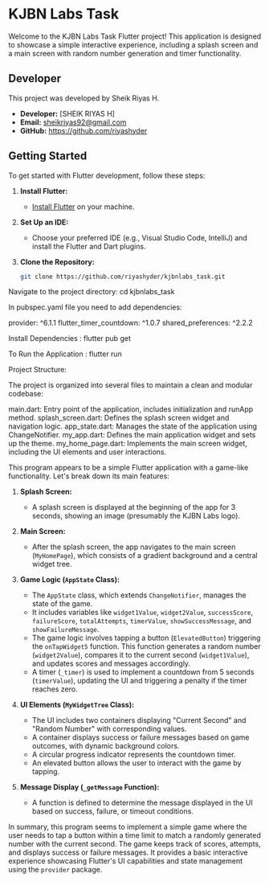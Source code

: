 # KJBN Labs Task

Welcome to the KJBN Labs Task Flutter project! This application is designed to showcase a simple interactive experience, including a splash screen and a main screen with random number generation and timer functionality.

## Developer

This project was developed by Sheik Riyas H.

- **Developer:** [SHEIK RIYAS H]
- **Email:** sheikriyas92@gmail.com
- **GitHub:** https://github.com/riyashyder

## Getting Started

To get started with Flutter development, follow these steps:

1. **Install Flutter:**
    - [Install Flutter](https://flutter.dev/docs/get-started/install) on your machine.

2. **Set Up an IDE:**
    - Choose your preferred IDE (e.g., Visual Studio Code, IntelliJ) and install the Flutter and Dart plugins.

3. **Clone the Repository:**
   ```bash
   git clone https://github.com/riyashyder/kjbnlabs_task.git


Navigate to the project directory: cd kjbnlabs_task

In pubspec.yaml file you need to add dependencies:

provider: ^6.1.1
flutter_timer_countdown: ^1.0.7
shared_preferences: ^2.2.2


Install Dependencies : flutter pub get

To Run the Application : flutter run

Project Structure:

The project is organized into several files to maintain a clean and modular codebase:

main.dart: Entry point of the application, includes initialization and runApp method.
splash_screen.dart: Defines the splash screen widget and navigation logic.
app_state.dart: Manages the state of the application using ChangeNotifier.
my_app.dart: Defines the main application widget and sets up the theme.
my_home_page.dart: Implements the main screen widget, including the UI elements and user interactions.


This program appears to be a simple Flutter application with a game-like functionality. Let's break down its main features:

1. **Splash Screen:**
    - A splash screen is displayed at the beginning of the app for 3 seconds, showing an image (presumably the KJBN Labs logo).

2. **Main Screen:**
    - After the splash screen, the app navigates to the main screen (`MyHomePage`), which consists of a gradient background and a central widget tree.

3. **Game Logic (`AppState` Class):**
    - The `AppState` class, which extends `ChangeNotifier`, manages the state of the game.
    - It includes variables like `widget1Value`, `widget2Value`, `successScore`, `failureScore`, `totalAttempts`, `timerValue`, `showSuccessMessage`, and `showFailureMessage`.
    - The game logic involves tapping a button (`ElevatedButton`) triggering the `onTapWidget5` function. This function generates a random number (`widget2Value`), compares it to the current second (`widget1Value`), and updates scores and messages accordingly.
    - A timer (`_timer`) is used to implement a countdown from 5 seconds (`timerValue`), updating the UI and triggering a penalty if the timer reaches zero.

4. **UI Elements (`MyWidgetTree` Class):**
    - The UI includes two containers displaying "Current Second" and "Random Number" with corresponding values.
    - A container displays success or failure messages based on game outcomes, with dynamic background colors.
    - A circular progress indicator represents the countdown timer.
    - An elevated button allows the user to interact with the game by tapping.

5. **Message Display (`_getMessage` Function):**
    - A function is defined to determine the message displayed in the UI based on success, failure, or timeout conditions.

In summary, this program seems to implement a simple game where the user needs to tap a button within a time limit to match a randomly generated number with the current second. The game keeps track of scores, attempts, and displays success or failure messages. It provides a basic interactive experience showcasing Flutter's UI capabilities and state management using the `provider` package.









